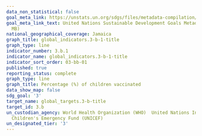 ```yaml
---
data_non_statistical: false
goal_meta_link: https://unstats.un.org/sdgs/files/metadata-compilation/Metadata-Goal-3.pdf
goal_meta_link_text: United Nations Sustainable Development Goals Metadata (PDF 4.0
  MB)
national_geographical_coverage: Jamaica
graph_title: global_indicators.3-b-1-title
graph_type: line
indicator_number: 3.b.1
indicator_name: global_indicators.3-b-1-title
indicator_sort_order: 03-bb-01
published: true
reporting_status: complete
graph_type: line
graph_title: Percentage (%) of children vaccinated
data_show_map: false
sdg_goal: '3'
target_name: global_targets.3-b-title
target_id: 3.b
un_custodian_agency: World Health Organization (WHO)  United Nations International
  Children's Emergency Fund (UNICEF)
un_designated_tier: '3'
---
```

